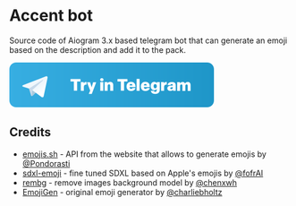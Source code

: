 # Accent bot

Source code of Aiogram 3.x based telegram bot that can generate an emoji based on the description and add it to the pack.

[![Telegram Bot](https://raw.githubusercontent.com/matt-novoselov/SystemFiles/main/telegram_button.svg)](https://t.me/EmojiAi_bot)

## Credits
- [emojis.sh](https://emojis.sh) - API from the website that allows to generate emojis by [@Pondorasti](https://x.com/@Pondorasti)
- [sdxl-emoji](https://replicate.com/fofr/sdxl-emoji) - fine tuned SDXL based on Apple's emojis by [@fofrAI](https://twitter.com/fofrAI)
- [rembg](https://replicate.com/cjwbw/rembg) - remove images background model by [@chenxwh](https://github.com/chenxwh)
- [EmojiGen](https://github.com/cbh123/emoji) - original emoji generator by [@charliebholtz](https://twitter.com/charliebholtz)
